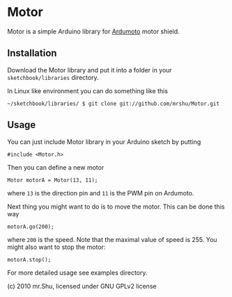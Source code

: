 
Motor
=====

Motor is a simple Arduino library for [Ardumoto][] motor shield.

Installation
------------

Download the Motor library and put it into a folder in your
`sketchbook/libraries` directory.

In Linux like environment you can do something like this


	~/sketchbook/libraries/ $ git clone git://github.com/mrshu/Motor.git


Usage
-----

You can just include Motor library in your Arduino sketch by putting 


	#include <Motor.h>

Then you can define a new motor 
	
	Motor motorA = Motor(13, 11);

where `13` is  the direction pin and `11` is the PWM pin on Ardumoto.

Next thing you might want to do is to move the motor. This can be done this way

	motorA.go(200);

where `200` is the speed. Note that the maximal value of speed is 255. You might
also want to stop the motor:

	motorA.stop();


For more detailed usage see examples directory.

(c) 2010 mr.Shu, licensed under GNU GPLv2 license

[Ardumoto]: http://www.sparkfun.com/products/9815 

